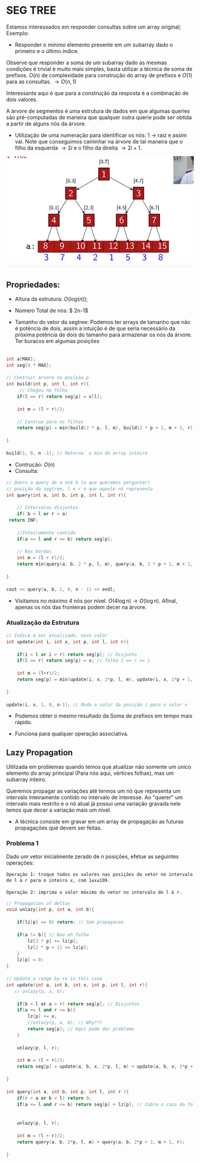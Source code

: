 # SEG TREE

Estamos interessados em responder consultas sobre um array original;
Exemplo: 
* Responder o mínimo elemento presente em um subarray dado o primeiro e o último índice.


Observe que responder a soma de um subarray dado as mesmas condições é trivial é muito mais simples, basta utilizar a técnica de soma de prefixos. $O(n)$ de complexidade para construção do array de prefixos e $O(1)$ para as consultas. $\to O(n, 1)$


Interessante aqui é que para a construção da resposta é a combinação de dois valores.

A árvore de segmentos é uma estrutura de dados em que algumas queries são pré-computadas de maneira que qualquer outra querie pode ser obtida a partir de alguns nós da árvore.

* Utilização de uma numeração para identificar os nós: 1 -> raiz e assim vai. Note que conseguimos caminhar na árvore de tal maneira que o filho da esquerda $\to 2 i$ e o filho da direita $\to 2i + 1$.

![image](./images/segtree.png)

Propriedades:
- 
* Altura da estrutura: $O(log(n))$;
* Número Total de nós: $ 2n-1$

* Tamanho do vetor da segtree: Podemos ter arrays de tamanho que não é potência de dois, assim a intuição é de que seria necessário da próxima potência de dois do tamanho para armazenar os nós da árvore. Ter buracos em algumas posições
```c++

int a[MAX];
int seg[4 * MAX]; 

// Contruir árvore na posição p
int build(int p, int l, int r){
     // Chegou na folha
    if(l == r) return seg[p] = v[l];

    int m = (l + r)/2;

    // Contrua para os filhos
    return seg[p] = min(build(2 * p, l, m), build(2 * p + 1, m + 1, r));

}

build(1, 0, n -1); // Retorna  o min do array inteiro

```

* Contrução: $O(n)$
* Consulta:
```c++
// Quero a query de a até b (o que queremos perguntar)
// posição da segtree, l e r o que aquele nó representa
int query(int a, int b, int p, int l, int r){

    // Intervalos disjuntos
    if( b < l or r > a)
 return INF;
    
    //Inteiramente contido
    if(a <= l and r <= b) return seg[p];

    // Nas bordas
    int m = (l + r)/2;
    return min(query(a, b, 2 * p, l, m), query(a, b, 2 * p + 1, m + 1, r));

}

cout << query(a, b, 1, 0, n - 1) << endl;


```

* Visitamos no máximo 4 nós por nível. $O(4 \log n) \to O(\log n)$. Afinal, apenas os nós das fronteiras podem decer na árvore.


### Atualização da Estrutura

```c++
// Índice a ser atualizado, novo valor
int update(int i, int x, int p, int l, int r){

    if(i < l or i > r) return seg[p]; // Disjunto
    if(l == r) return seg[p] = x; // folha l == r == i

    int m = (l+r)/2;
    return seg[p] = min(update(i, x, 2*p, l, m), update(i, x, 2*p + 1, m + 1, r));

}

update(i, x, 1, 0, n-1); // Muda o valor da posição i para o valor x

```

* Podemos obter o mesmo resultado da Soma de prefixos em tempo mais rápido.

* Funciona para qualquer operação associativa.


## Lazy Propagation
Utilizada em problemas quando temos que atualizar não somente um único elemento do array principal (Para nós aqui, vértices folhas), mas um subarray inteiro. 

Queremos propagar as variações até termos um nó que representa um intervalo inteiramente contido no intervalo de interesse. Ao "querer" um intervalo mais restrito e o nó atual já possui uma variação gravada nele temos que decer a variação mais um nível.

* A técnica consiste em gravar em um array de propagação as futuras propagações que devem ser feitas.

### Problema 1
 Dado um vetor inicialmente zerado de $n$ posições, efetue as seguintes operações:

    Operação 1: troque todos os valores nas posições do vetor no intervalo de l à r para o inteiro x, com 1≤x≤109.

    Operação 2: imprima o valor máximo do vetor no intervalo de l à r.

```c++
// Propagation of deltas
void unlazy(int p, int a, int b){

    if(lz[p] == 0) return; // Sem propagacao

    if(a != b){ // Nao eh folha
        lz[2 * p] += lz[p];
        lz[2 * p + 1] += lz[p];
    }
    lz[p] = 0;
}

// Update a range by +x in this case
int update(int a, int b, int x, int p, int l, int r){
   // unlazy(p, a, b);

    if(b < l or a > r) return seg[p]; // Disjuntos
    if(a <= l and r <= b){
        lz[p] += x;
        //unlazy(p, a, b); // Why???
        return seg[p]; // Aqui pode dar problema
    }

    unlazy(p, l, r);

    int m = (l + r)/2;
    return seg[p] = update(a, b, x, 2*p, l, m) + update(a, b, x, 2*p + 1, m + 1, r);

}

int query(int a, int b, int p, int l, int r ){
    if(r < a or b < l) return 0;
    if(a <= l and r <= b) return seg[p] + lz[p]; // Cobre o caso da folha


    unlazy(p, l, r);

    int m = (l + r)/2;
    return query(a, b, 2*p, l, m) + query(a, b, 2*p + 1, m + 1, r);

}


```


